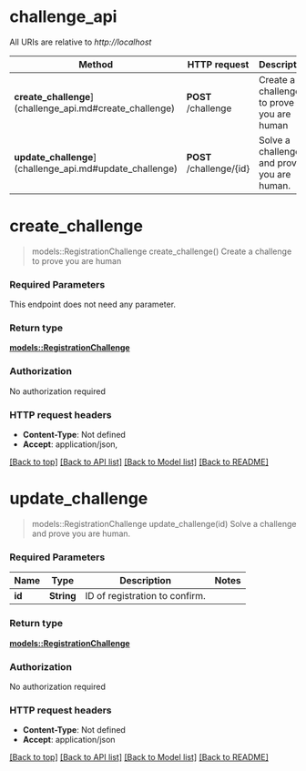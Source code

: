 # challenge_api

All URIs are relative to *http://localhost*

Method | HTTP request | Description
------------- | ------------- | -------------
**create_challenge**](challenge_api.md#create_challenge) | **POST** /challenge | Create a challenge to prove you are human
**update_challenge**](challenge_api.md#update_challenge) | **POST** /challenge/{id} | Solve a challenge and prove you are human.


# **create_challenge**
> models::RegistrationChallenge create_challenge()
Create a challenge to prove you are human

### Required Parameters
This endpoint does not need any parameter.

### Return type

[**models::RegistrationChallenge**](RegistrationChallenge.md)

### Authorization

No authorization required

### HTTP request headers

 - **Content-Type**: Not defined
 - **Accept**: application/json, 

[[Back to top]](#) [[Back to API list]](../README.md#documentation-for-api-endpoints) [[Back to Model list]](../README.md#documentation-for-models) [[Back to README]](../README.md)

# **update_challenge**
> models::RegistrationChallenge update_challenge(id)
Solve a challenge and prove you are human.

### Required Parameters

Name | Type | Description  | Notes
------------- | ------------- | ------------- | -------------
  **id** | **String**| ID of registration to confirm. | 

### Return type

[**models::RegistrationChallenge**](RegistrationChallenge.md)

### Authorization

No authorization required

### HTTP request headers

 - **Content-Type**: Not defined
 - **Accept**: application/json

[[Back to top]](#) [[Back to API list]](../README.md#documentation-for-api-endpoints) [[Back to Model list]](../README.md#documentation-for-models) [[Back to README]](../README.md)

